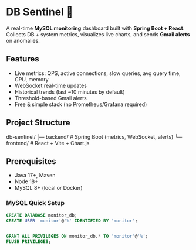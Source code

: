 # DB Sentinel 🚨

A real-time **MySQL monitoring** dashboard built with **Spring Boot + React**.  
Collects DB + system metrics, visualizes live charts, and sends **Gmail alerts** on anomalies.

## Features
- Live metrics: QPS, active connections, slow queries, avg query time, CPU, memory
- WebSocket real-time updates
- Historical trends (last ~10 minutes by default)
- Threshold-based Gmail alerts
- Free & simple stack (no Prometheus/Grafana required)

## Project Structure
db-sentinel/
├─ backend/ # Spring Boot (metrics, WebSocket, alerts)
└─ frontend/ # React + Vite + Chart.js

## Prerequisites
- Java 17+, Maven
- Node 18+
- MySQL 8+ (local or Docker)

### MySQL Quick Setup
```sql
CREATE DATABASE monitor_db;
CREATE USER 'monitor'@'%' IDENTIFIED BY 'monitor';


GRANT ALL PRIVILEGES ON monitor_db.* TO 'monitor'@'%';
FLUSH PRIVILEGES;

